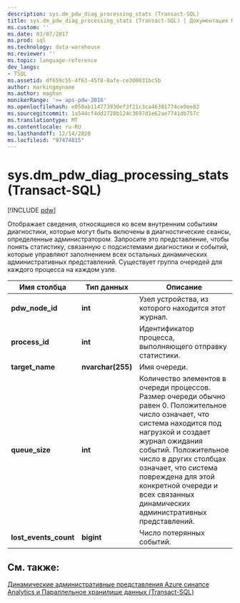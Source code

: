 ```yaml
---
description: sys.dm_pdw_diag_processing_stats (Transact-SQL)
title: sys.dm_pdw_diag_processing_stats (Transact-SQL) | Документация Майкрософт
ms.custom: ''
ms.date: 03/07/2017
ms.prod: sql
ms.technology: data-warehouse
ms.reviewer: ''
ms.topic: language-reference
dev_langs:
- TSQL
ms.assetid: df659c55-4f63-45f8-8afe-ce300031bc5b
author: markingmyname
ms.author: maghan
monikerRange: '>= aps-pdw-2016'
ms.openlocfilehash: e050ab114773930ef3f21c3ca46381774ce0ee82
ms.sourcegitcommit: 1a544cf4dd2720b124c3697d1e62ae7741db757c
ms.translationtype: MT
ms.contentlocale: ru-RU
ms.lasthandoff: 12/14/2020
ms.locfileid: "97474815"
---
```

# <a name="sysdm_pdw_diag_processing_stats-transact-sql"></a>sys.dm_pdw_diag_processing_stats (Transact-SQL)
[!INCLUDE [pdw](../../includes/applies-to-version/pdw.md)]

  Отображает сведения, относящиеся ко всем внутренним событиям диагностики, которые могут быть включены в диагностические сеансы, определенные администратором. Запросите это представление, чтобы понять статистику, связанную с подсистемами диагностики и событий, которые управляют заполнением всех остальных динамических административных представлений. Существует группа очередей для каждого процесса на каждом узле.  
  
|Имя столбца|Тип данных|Описание|  
|-----------------|---------------|-----------------|  
|**pdw_node_id**|**int**|Узел устройства, из которого находится этот журнал.|  
|**process_id**|**int**|Идентификатор процесса, выполняющего отправку статистики.|  
|**target_name**|**nvarchar(255)**|Имя очереди.|  
|**queue_size**|**int**|Количество элементов в очереди процессов. Размер очереди обычно равен 0. Положительное число означает, что система находится под нагрузкой и создает журнал ожидания событий. Положительное число в других столбцах означает, что система повреждена для этой конкретной очереди и всех связанных динамических административных представлений.|  
|**lost_events_count**|**bigint**|Число потерянных событий.|  
  
## <a name="see-also"></a>См. также:  
 [Динамические административные представления Azure синапсе Analytics и Параллельное хранилище данных &#40;Transact-SQL&#41;](../../relational-databases/system-dynamic-management-views/sql-and-parallel-data-warehouse-dynamic-management-views.md)  
  
  
